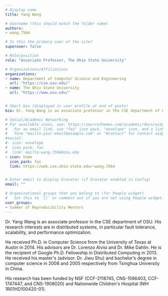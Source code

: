 ```yaml
---
# Display name
title: Yang Wang

# Username (this should match the folder name)
authors:
- wang.7564

# Is this the primary user of the site?
superuser: false

# Role/position
role: "Associate Professor, The Ohio State University"

# Organizations/Affiliations
organizations:
- name: Department of Computer Science and Engineering
  url: "https://cse.osu.edu/"
- name: The Ohio State University
  url: "https://www.osu.edu/"


# Short bio (displayed in user profile at end of posts)
bio: Dr. Yang Wang is an associate professor in the CSE department of OSU. His research interests are in distributed systems, in particular fault tolerance, scalability, and performance optimization.

# Social/Academic Networking
# For available icons, see: https://sourcethemes.com/academic/docs/widgets/#icons
#   For an email link, use "fas" icon pack, "envelope" icon, and a link in the
#   form "mailto:your-email@example.com" or "#contact" for contact widget.
#social:
#- icon: envelope
#  icon_pack: fas
#  link: mailto:wang.7564@osu.edu
- icon: home
  icon_pack: fas
  link: https://web.cse.ohio-state.edu/~wang.7564


# Enter email to display Gravatar (if Gravatar enabled in Config)
email: ""

# Organizational groups that you belong to (for People widget)
#   Set this to `[]` or comment out if you are not using People widget.  
user_groups:
- Summer of Reproducibility Mentors
---
```

Dr. Yang Wang is an associate professor in the CSE department of OSU. His research interests are in distributed systems, in particular fault tolerance, scalability, and performance optimization.
 
He received Ph.D. in Computer Science from the University of Texas at Austin in 2014. His advisors are Dr. Lorenzo Alvisi and Dr. Mike Dahlin. He is the recipient of Google Ph.D. Fellowship in Distributed Computing in 2013. He received his master's (advisor: Dr. Jiwu Shu) and bachelor’s degree in computer science in 2008 and 2005 respectively from Tsinghua University in China.
 
His research has been funded by NSF (CCF-2118745, CNS-1566403, CCF-1747447, and CNS-1908020) and Nationwide Children's Hospital (NIH 1R01HD100420-01).
